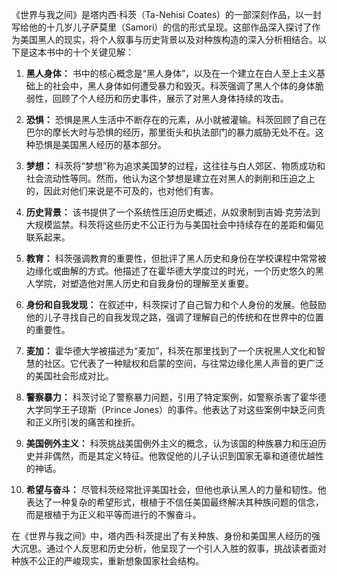 《世界与我之间》是塔内西·科茨（Ta-Nehisi Coates）的一部深刻作品，以一封写给他的十几岁儿子萨莫里（Samori）的信的形式呈现。这部作品深入探讨了作为美国黑人的现实，将个人叙事与历史背景以及对种族构造的深入分析相结合。以下是这本书中的十个关键见解：

1. **黑人身体：** 书中的核心概念是“黑人身体”，以及在一个建立在白人至上主义基础上的社会中，黑人身体如何遭受暴力和毁灭。科茨强调了黑人个体的身体脆弱性，回顾了个人经历和历史事件，展示了对黑人身体持续的攻击。

2. **恐惧：** 恐惧是黑人生活中不断存在的元素，从小就被灌输。科茨回顾了自己在巴尔的摩长大时与恐惧的经历，那里街头和执法部门的暴力威胁无处不在。这种恐惧是美国黑人经历的基本部分。

3. **梦想：** 科茨将“梦想”称为追求美国梦的过程，这往往与白人郊区、物质成功和社会流动性等同。然而，他认为这个梦想是建立在对黑人的剥削和压迫之上的，因此对他们来说是不可及的，也对他们有害。

4. **历史背景：** 该书提供了一个系统性压迫历史概述，从奴隶制到吉姆·克劳法到大规模监禁。科茨将这些历史不公正行为与美国社会中持续存在的差距和偏见联系起来。

5. **教育：** 科茨强调教育的重要性，但批评了黑人历史和身份在学校课程中常常被边缘化或曲解的方式。他描述了在霍华德大学度过的时光，一个历史悠久的黑人学院，对塑造他对黑人历史和自我身份的理解至关重要。

6. **身份和自我发现：** 在叙述中，科茨探讨了自己智力和个人身份的发展。他鼓励他的儿子寻找自己的自我发现之路，强调了理解自己的传统和在世界中的位置的重要性。

7. **麦加：** 霍华德大学被描述为“麦加”，科茨在那里找到了一个庆祝黑人文化和智慧的社区。它代表了一种赋权和启蒙的空间，与往常边缘化黑人声音的更广泛的美国社会形成对比。

8. **警察暴力：** 科茨讨论了警察暴力问题，引用了特定案例，如警察杀害了霍华德大学同学王子琼斯（Prince Jones）的事件。他表达了对这些案例中缺乏问责和正义所引发的痛苦和挫折。

9. **美国例外主义：** 科茨挑战美国例外主义的概念，认为该国的种族暴力和压迫历史并非偶然，而是其定义特征。他敦促他的儿子认识到国家无辜和道德优越性的神话。

10. **希望与奋斗：** 尽管科茨经常批评美国社会，但他也承认黑人的力量和韧性。他表达了一种复杂的希望形式，根植于不信任美国最终解决其种族问题的信念，而是根植于为正义和平等而进行的不懈奋斗。

在《世界与我之间》中，塔内西·科茨提出了有关种族、身份和美国黑人经历的强大沉思。通过个人反思和历史分析，他呈现了一个引人入胜的叙事，挑战读者面对种族不公正的严峻现实，重新想象国家社会结构。